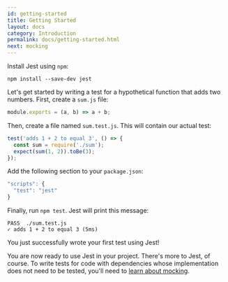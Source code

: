 ```yaml
---
id: getting-started
title: Getting Started
layout: docs
category: Introduction
permalink: docs/getting-started.html
next: mocking
---
```


Install Jest using `npm`:

```
npm install --save-dev jest
```

Let's get started by writing a test for a hypothetical function that adds two numbers. First, create a `sum.js` file:

```javascript
module.exports = (a, b) => a + b;
```

Then, create a file named `sum.test.js`. This will contain our actual test:

```javascript
test('adds 1 + 2 to equal 3', () => {
  const sum = require('./sum');
  expect(sum(1, 2)).toBe(3);
});
```

Add the following section to your `package.json`:

```js
"scripts": {
  "test": "jest"
}
```

Finally, run `npm test`. Jest will print this message:

```
PASS  ./sum.test.js
✓ adds 1 + 2 to equal 3 (5ms)
```

You just successfully wrote your first test using Jest!

You are now ready to use Jest in your project. There's more to Jest, of course. To write tests for code with dependencies whose implementation does not need to be tested, you'll need to [learn about mocking](/jest/docs/mocking.html).
